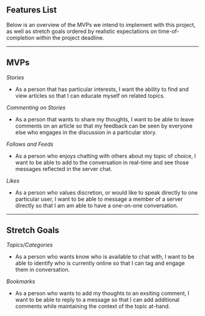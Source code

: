 ## Features List

Below is an overview of the MVPs we intend to implement with this project, as well as stretch goals ordered by realistic expectations on time-of-completion within the project deadline. 

---

## MVPs


*Stories*

* As a person that has particular interests, I want the ability to find and view articles so that I can educate myself on related topics.

*Commenting on Stories*

* As a person that wants to share my thoughts, I want to be able to leave comments on an article so that my feedback can be seen by everyone else who engages in the discussion in a particular story.

*Follows and Feeds*

* As a person who enjoys chatting with others about my topic of choice, I want to be able to add to the conversation in real-time and see those messages reflected in the server chat.


*Likes*

* As a person who values discretion, or would like to speak directly to one particular user, I want to be able to message a member of a server directly so that I am am able to have a one-on-one conversation.

---

## Stretch Goals

*Topics/Categories*

* As a person who wants know who is available to chat with, I want to be able to identify who is currently online so that I can tag and engage them in conversation.

*Bookmarks*

* As a person who wants to add my thoughts to an exsiting comment, I want to be able to reply to a message so that I can add additional comments while maintaining the context of the topic at-hand.
